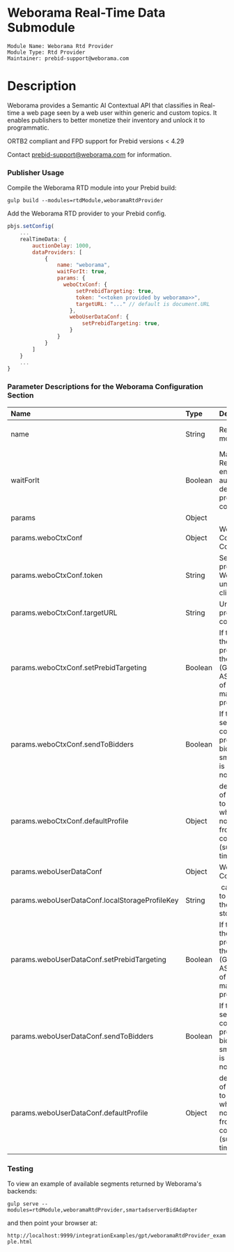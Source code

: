 # Weborama Real-Time Data Submodule

```
Module Name: Weborama Rtd Provider
Module Type: Rtd Provider
Maintainer: prebid-support@weborama.com
```

# Description

Weborama provides a Semantic AI Contextual API that classifies in Real-time a web page seen by a web user within generic and custom topics. It enables publishers to better monetize their inventory and unlock it to programmatic.

ORTB2 compliant and FPD support for Prebid versions < 4.29

Contact prebid-support@weborama.com for information.

### Publisher Usage

Compile the Weborama RTD module into your Prebid build:

`gulp build --modules=rtdModule,weboramaRtdProvider`

Add the Weborama RTD provider to your Prebid config.

```javascript
pbjs.setConfig(
    ...
    realTimeData: {
        auctionDelay: 1000,
        dataProviders: [
            {
                name: "weborama",
                waitForIt: true,
                params: {
                  weboCtxConf: {
                      setPrebidTargeting: true,
                      token: "<<token provided by weborama>>",
                      targetURL: "..." // default is document.URL
                    },
                    weboUserDataConf: {
                        setPrebidTargeting: true,
                    }
                }
            }
        ]
    }
    ...
}
```

### Parameter Descriptions for the Weborama Configuration Section

| Name  |Type | Description   | Notes  |
| :------------ | :------------ | :------------ |:------------ |
| name | String | Real time data module name | Mandatory. Always 'Weborama' |
| waitForIt | Boolean | Mandatory. Required to ensure that the auction is delayed until prefetch is complete | Optional. Defaults to false but recommended to true |
| params | Object | | Optional |
| params.weboCtxConf | Object | Weborama Contextual Configuration | Optional |
| params.weboCtxConf.token | String | Security Token provided by Weborama, unique per client | Mandatory |
| params.weboCtxConf.targetURL | String | Url to be profiled in the contextual api | Optional. Defaults to `document.URL` |
| params.weboCtxConf.setPrebidTargeting|Boolean|If true, will use the contextual profile to set the prebid (GPT/GAM or AST) targeting of all adunits managed by prebid.js| Optional. Default is *true*.|
| params.weboCtxConf.sendToBidders|Boolean|If true, will send the contextual profile to all bidders (only smartadserver is supported now)| Optional. Default is *true*.|
| params.weboCtxConf.defaultProfile | Object | default value of the profile to be used when there are no response from contextual api (such as timeout)| Optional. Default is `{}` |
| params.weboUserDataConf | Object | WeboUserData Configuration | Optional |
| params.weboUserDataConf.localStorageProfileKey| String | can be used to customize the local storage key | Optional |
| params.weboUserDataConf.setPrebidTargeting|Boolean|If true, will use the contextual profile to set the prebid (GPT/GAM or AST) targeting of all adunits managed by prebid.js| Optional. Default is *true*.|
| params.weboUserDataConf.sendToBidders|Boolean|If true, will send the contextual profile to all bidders (only smartadserver is supported now)| Optional. Default is *true*.|
| params.weboUserDataConf.defaultProfile | Object | default value of the profile to be used when there are no response from contextual api (such as timeout)| Optional. Default is `{}` |

### Testing

To view an example of available segments returned by Weborama's backends:

`gulp serve --modules=rtdModule,weboramaRtdProvider,smartadserverBidAdapter`

and then point your browser at:

`http://localhost:9999/integrationExamples/gpt/weboramaRtdProvider_example.html`
